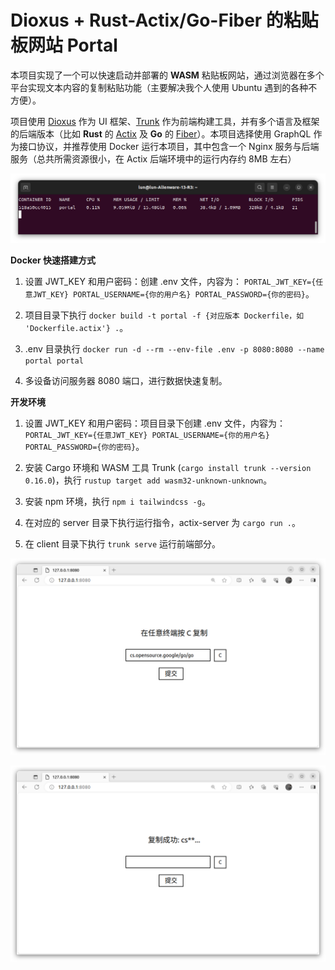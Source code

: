 # Dioxus + Rust-Actix/Go-Fiber 的粘贴板网站 Portal

本项目实现了一个可以快速启动并部署的 **WASM** 粘贴板网站，通过浏览器在多个平台实现文本内容的复制粘贴功能（主要解决我个人使用 Ubuntu 遇到的各种不方便）。

项目使用 [Dioxus](https://dioxuslabs.com/) 作为 UI 框架、[Trunk](https://trunkrs.dev/) 作为前端构建工具，并有多个语言及框架的后端版本（比如 **Rust** 的 [Actix](https://actix.rs/) 及 **Go** 的 [Fiber](https://gofiber.io/)）。本项目选择使用 GraphQL 作为接口协议，并推荐使用 Docker 运行本项目，其中包含一个 Nginx 服务与后端服务（总共所需资源很小，在 Actix 后端环境中的运行内存约 8MB 左右）

![资源占用](docs/stats.png)

**Docker 快速搭建方式**

1. 设置 JWT_KEY 和用户密码：创建 .env 文件，内容为： `PORTAL_JWT_KEY={任意JWT_KEY} PORTAL_USERNAME={你的用户名} PORTAL_PASSWORD={你的密码}`。

2. 项目目录下执行 `docker build -t portal -f {对应版本 Dockerfile，如 'Dockerfile.actix'} .`。

3. .env 目录执行 `docker run -d --rm --env-file .env -p 8080:8080 --name portal portal`

4. 多设备访问服务器 8080 端口，进行数据快速复制。

**开发环境**

1. 设置 JWT_KEY 和用户密码：项目目录下创建 .env 文件，内容为： `PORTAL_JWT_KEY={任意JWT_KEY} PORTAL_USERNAME={你的用户名} PORTAL_PASSWORD={你的密码}`。

2. 安装 Cargo 环境和 WASM 工具 Trunk (`cargo install trunk --version 0.16.0`)，执行 `rustup target add wasm32-unknown-unknown`。

3. 安装 npm 环境，执行 `npm i tailwindcss -g`。

4. 在对应的 server 目录下执行运行指令，actix-server 为 `cargo run .`。

5. 在 client 目录下执行 `trunk serve` 运行前端部分。

![输入内容](docs/input.png)

![复制内容](docs/copy.png)
